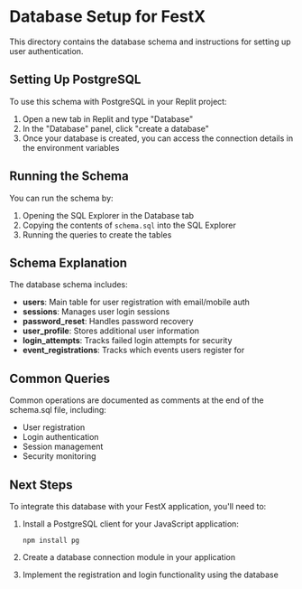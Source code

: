 
# Database Setup for FestX

This directory contains the database schema and instructions for setting up user authentication.

## Setting Up PostgreSQL

To use this schema with PostgreSQL in your Replit project:

1. Open a new tab in Replit and type "Database"
2. In the "Database" panel, click "create a database"
3. Once your database is created, you can access the connection details in the environment variables

## Running the Schema

You can run the schema by:

1. Opening the SQL Explorer in the Database tab
2. Copying the contents of `schema.sql` into the SQL Explorer
3. Running the queries to create the tables

## Schema Explanation

The database schema includes:

- **users**: Main table for user registration with email/mobile auth
- **sessions**: Manages user login sessions
- **password_reset**: Handles password recovery
- **user_profile**: Stores additional user information
- **login_attempts**: Tracks failed login attempts for security
- **event_registrations**: Tracks which events users register for

## Common Queries

Common operations are documented as comments at the end of the schema.sql file, including:
- User registration
- Login authentication
- Session management
- Security monitoring

## Next Steps

To integrate this database with your FestX application, you'll need to:

1. Install a PostgreSQL client for your JavaScript application:
   ```
   npm install pg
   ```

2. Create a database connection module in your application
3. Implement the registration and login functionality using the database
